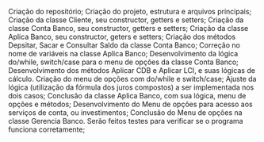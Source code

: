 Criação do repositório;
Criação do projeto, estrutura e arquivos principais;
Criação da classe Cliente, seu constructor, getters e setters;
Criação da classe Conta Banco, seu constructor, getters e setters;
Criação da classe Aplica Banco, seu constructor, geters e setters;
Criação dos métodos Depsitar, Sacar e Consultar Saldo da classe Conta Banco;
Correção no nome de variáveis na classe Aplica Banco;
Desenvolvimento da lógica do/while, switch/case para o menu de opçôes da classe Conta Banco;
Desenvolvimento dos métodos Aplicar CDB e Aplicar LCI, e suas lógicas de cálculo. Criação do menu de opções com do/while e switch/case;
Ajuste da lógica (utilização da fórmula dos juros compostos) a ser implementada nos dois casos;
Conclusão da classe Aplica Banco, com sua lógica, menu de opções e métodos;
Desenvolvimento do Menu de opções para acesso aos serviços de conta, ou investimentos;
Conclusão do Menu de opções na classe Gerencia Banco. Serão feitos testes para verificar se o programa funciona corretamente;